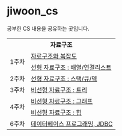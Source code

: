 # jiwoon_cs
공부한 CS 내용을 공유하는 곳입니다.

<table>
<tr><th colspan="2">자료구조</th></tr>
<tr><td rowspan="2">1주차</td><td><a href = "https://nebulaisme.tistory.com/46">자료구조와 복잡도</a></td></tr>
  <tr><td><a href = "https://nebulaisme.tistory.com/47">선형 자료구조 : 배열/연결리스트</a></td></tr>
<tr><td>2주차</td><td><a href = "https://nebulaisme.tistory.com/54">선형 자료구조 : 스택/큐/덱</a></td></tr>
<tr><td>3주차</td><td><a href = "https://nebulaisme.tistory.com/64">비선형 자료구조 : 트리</a></td></tr>
<tr><td rowspan="2">4주차</td><td><a href = "https://nebulaisme.tistory.com/72">비선형 자료구조 : 그래프</a></td></tr>
  <tr><td><a href = "https://nebulaisme.tistory.com/73">비선형 자료구조 : 힙</a></td></tr>
<tr><td>6주차</td><td><a href = "https://nebulaisme.tistory.com/87">데이터베이스 프로그래밍, JDBC</a></td></tr>
  
</table>
